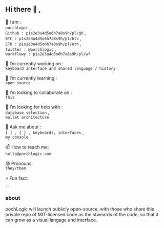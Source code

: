 ## Hi there 👋 , 

👥 I am :  
`porchLogic` ,  
`Github : p1s2e3u4d5o6h7a8s9h/pl/gh` ,  
`BTC : p1s2e3u4d5o6h7a8s9h/pl/btc` ,  
`ETH : p1s2e3u4d5o6h7a8s9h/pl/eth` ,  
`twitter : @porchlogic` ,  
`workflowy : p1s2e3u4d5o6h7a8s9h/pl/wf`


🔭 I’m currently working on :  
`keyboard interface and shared language / history`
     
🌱 I’m currently learning :  
`open source`

👯 I’m looking to collaborate on :  
`this`
     
🤔 I’m looking for help with :  
`database selection` ,  
`wallet architecture`  
  
   💬 Ask me about :  
`[ ] , { } , keyboards, interfaces` ,  
`my console` 
 
📫 How to reach me:  
`hello@porchlogic.com`
     
😄 Pronouns:  
`they/them`

     
⚡ Fun fact:  
`...` 


### about
pochLogic will launch publicly open-source, with those who share this private repo of MIT-licensed code as the stweards of the code, so that it can grow as a visual langage and interface.
 


 
 
 
 

<!--
**porchlogic/porchLogic** is a ✨ _special_ ✨ repository because its `README.md` (this file) appears on your GitHub profile.
--!>




